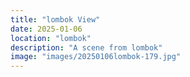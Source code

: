 ```yaml
---
title: "lombok View"
date: 2025-01-06
location: "lombok"
description: "A scene from lombok"
image: "images/20250106lombok-179.jpg"
---
```


